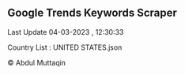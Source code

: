

## Google Trends Keywords Scraper 
 
Last Update 04-03-2023 , 12:30:33

Country List :
UNITED STATES.json



© Abdul Muttaqin 
